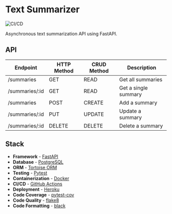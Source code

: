 Text Summarizer
==============================

![CI/CD](https://github.com/raqibhayder/text-summarizer/workflows/Continuous%20Integration%20and%20Delivery/badge.svg?branch=main)


Asynchronous text summarization API using FastAPI.

## API

| Endpoint | HTTP Method | CRUD Method | Description |
| --- | --- | --- | --- |
| /summaries | GET | READ | Get all summaries |
| /summaries/:id | GET | READ | Get a single summary |
| /summaries | POST | CREATE | Add a summary |
| /summaries/:id | PUT | UPDATE | Update a summary |
| /summaries/:id | DELETE | DELETE | Delete a summary |

## Stack
- **Framework** - [FastAPI](https://fastapi.tiangolo.com/)
- **Database** - [PostgreSQL](https://www.postgresql.org/)
- **ORM** - [Tortoise ORM](https://tortoise-orm.readthedocs.io/en/latest/)
- **Testing** - [Pytest](https://docs.pytest.org/en/stable/)
- **Containerization** - [Docker](https://www.docker.com/)
- **CI/CD** - [GitHub Actions](https://github.com/features/actions)
- **Deployment** - [Heroku](https://www.heroku.com/)
- **Code Coverage** - [pytest-cov](https://pytest-cov.readthedocs.io/en/latest/)
- **Code Quality** - [flake8](https://flake8.pycqa.org/en/latest/)
- **Code Formatting** - [black](https://black.readthedocs.io/en/stable/)
